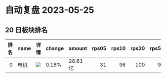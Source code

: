 # 自动复盘 2023-05-25
## 20 日板块排名
|   排名 | name   | 详情                                                                                                | change   | amount   |   rps05 |   rps10 |   rps20 |   rps50 |   rps120 |   rps250 | volume     |
|-------:|:-------|:----------------------------------------------------------------------------------------------------|:---------|:---------|--------:|--------:|--------:|--------:|---------:|---------:|:-----------|
|      0 | 电机   | ![](https://sykent-blog-image.oss-cn-beijing.aliyuncs.com/quant/image/2023/5/1685019043525-tmp.jpg) | 0.18%    | 28.61亿  |      31 |      96 |     100 |      97 |       84 |       88 | 125.93万手 |